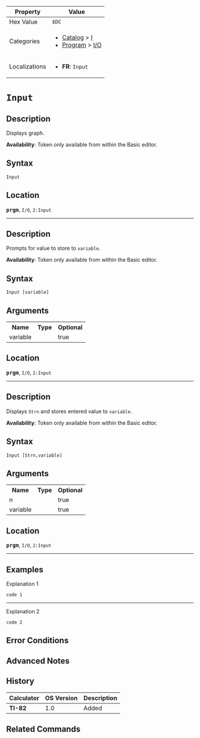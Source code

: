 | Property      | Value |
|---------------|-------|
| Hex Value     | `$DC`|
| Categories    | <ul><li>[Catalog](<../categories/Catalog.md>) > [I](<../categories/Catalog.md#I>)</li><li>[Program](<../categories/Program.md>) > [I/O](<../categories/Program.md#I/O>)</li></ul> |
| Localizations | <ul><li><b>FR</b>: `Input `</li></ul> |

# `Input `

## Description
Displays graph.


<b>Availability</b>: Token only available from within the Basic editor.

## Syntax
`Input`

## Location
<tt><kbd><b>prgm</b></kbd></tt>, `I/O`, `2:Input`
<hr>

## Description
Prompts for value to store to `variable`.


<b>Availability</b>: Token only available from within the Basic editor.

## Syntax
`Input [variable]`

## Arguments
<table>
<tr><th>Name</th><th>Type</th><th>Optional</th></tr>

<tr><td>variable</td><td></td><td>true</td></tr>

</table>

## Location
<tt><kbd><b>prgm</b></kbd></tt>, `I/O`, `2:Input`
<hr>

## Description
Displays `Strn` and stores entered value to `variable`.


<b>Availability</b>: Token only available from within the Basic editor.

## Syntax
`Input [Strn,variable]`

## Arguments
<table>
<tr><th>Name</th><th>Type</th><th>Optional</th></tr>

<tr><td>n</td><td></td><td>true</td></tr>

<tr><td>variable</td><td></td><td>true</td></tr>

</table>

## Location
<tt><kbd><b>prgm</b></kbd></tt>, `I/O`, `2:Input`
<hr>

## Examples

Explanation 1
```ti-basic
code 1
```
---
Explanation 2
```ti-basic
code 2
```

## Error Conditions


## Advanced Notes


## History
| Calculator | OS Version | Description |
|------------|------------|-------------|
| <b>TI-82</b> | 1.0 | Added

## Related Commands

    